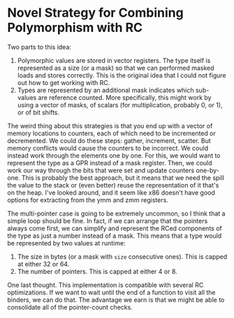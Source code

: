 # Novel Strategy for Combining Polymorphism with RC

Two parts to this idea:

1. Polymorphic values are stored in vector registers. The type itself
   is represented as a size (or a mask) so that we can performed masked loads
   and stores correctly. This is the original idea that I could not figure out
   how to get working with RC.
2. Types are represented by an additional mask indicates which sub-values are
   reference counted. More specifically, this might work by using a vector 
   of masks, of scalars (for multiplication, probably 0, or 1), or of
   bit shifts.

The weird thing about this strategies is that you end up with a vector of
memory locations to counters, each of which need to be incremented or
decremented. We could do these steps: gather, increment, scatter. But
memory conflicts would cause the counters to be incorrect. We could
instead work through the elements one by one. For this, we would want
to represent the type as a GPR instead of a mask register. Then, we could
work our way through the bits that were set and update counters one-by-one.
This is probably the best approach, but it means that we need the spill
the value to the stack or (even better) reuse the representation of it
that's on the heap. I've looked around, and it seem like x86 doesn't
have good options for extracting from the ymm and zmm registers.

The multi-pointer case is going to be extremely uncommon, so I think that
a simple loop should be fine. In fact, if we can arrange that the pointers
always come first, we can simplify and represent the RCed components of
the type as just a number instead of a mask. This means that a type would
be represented by two values at runtime:

1. The size in bytes (or a mask with `size` consecutive ones). This
   is capped at either 32 or 64.
2. The number of pointers. This is capped at either 4 or 8.

One last thought. This implementation is compatible with several RC
optimizations. If we want to wait until the end of a function to visit
all the binders, we can do that. The advantage we earn is that we might
be able to consolidate all of the pointer-count checks.
